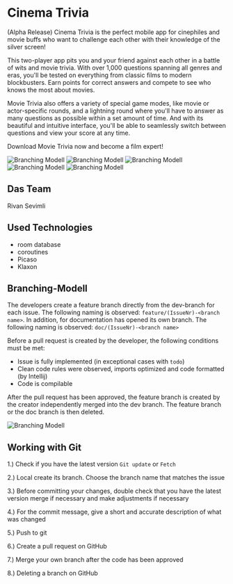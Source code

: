 # Cinema Trivia


(Alpha Release)
Cinema Trivia is the perfect mobile app for cinephiles and movie buffs who want to challenge each other with their knowledge of the silver screen!

This two-player app pits you and your friend against each other in a battle of wits and movie trivia. With over 1,000 questions spanning all genres and eras, you'll be tested on everything from classic films to modern blockbusters. Earn points for correct answers and compete to see who knows the most about movies.

Movie Trivia also offers a variety of special game modes, like movie or actor-specific rounds, and a lightning round where you'll have to answer as many questions as possible within a set amount of time. And with its beautiful and intuitive interface, you'll be able to seamlessly switch between questions and view your score at any time.

Download Movie Trivia now and become a film expert!

![Branching Modell](doc/getStarted.png) ![Branching Modell](doc/firstPage.png) ![Branching Modell](doc/firstPage2.png) ![Branching Modell](doc/trivia_modus.png) ![Branching Modell](doc/trivia_modus_anwer.png)

## Das Team
Rivan Sevimli 

## Used Technologies

* room database
* coroutines
* Picaso
* Klaxon

## Branching-Modell

The developers create a feature branch directly from the dev-branch for each issue.
The following naming is observed: `feature/(IssueNr)-<branch name>`. In addition, for
documentation has opened its own branch. The following naming is observed: `doc/(IssueNr)-<branch name>`

Before a pull request is created by the developer, the following conditions must be met:

* Issue is fully implemented (in exceptional cases with `todo`)
* Clean code rules were observed, imports optimized and code formatted (by Intellij)
* Code is compilable

After the pull request has been approved, the feature branch is created by the creator
independently merged into the dev branch. The feature branch or the doc branch is then deleted.

![Branching Modell](doc/branching_modell.png)

## Working with Git
1.) Check if you have the latest version `Git update` or `Fetch`

2.) Local create its branch. Choose the branch name that matches the issue

3.) Before committing your changes, double check that you have the latest version
      merge if necessary and make adjustments if necessary

4.) For the commit message, give a short and accurate description of what was changed

5.) Push to git

6.) Create a pull request on GitHub

7.) Merge your own branch after the code has been approved

8.) Deleting a branch on GitHub

